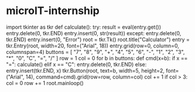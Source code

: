 # microIT-internship
import tkinter as tkr
def calculate():
    try:
        result = eval(entry.get())
        entry.delete(0, tkr.END)
        entry.insert(0, str(result))
    except:
        entry.delete(0, tkr.END)
        entry.insert(0, "Error")
root = tkr.Tk()
root.title("Calculator")
entry = tkr.Entry(root, width=20, font=("Arial", 18))
entry.grid(row=0, column=0, columnspan=4)
buttons = [
    "7", "8", "9", "+",
    "4", "5", "6", "-",
    "1", "2", "3", "*",
    "0", "C", "=", "/"
]
row = 1
col = 0
for b in buttons:
    def cmd(x=b):
        if x == "=":
            calculate()
        elif x == "C":
            entry.delete(0, tkr.END)
        else:
            entry.insert(tkr.END, x)
tkr.Button(root, text=b, width=5, height=2, font=("Arial", 14), command=cmd).grid(row=row, column=col)
    col += 1
    if col > 3:
        col = 0
        row += 1
root.mainloop()
